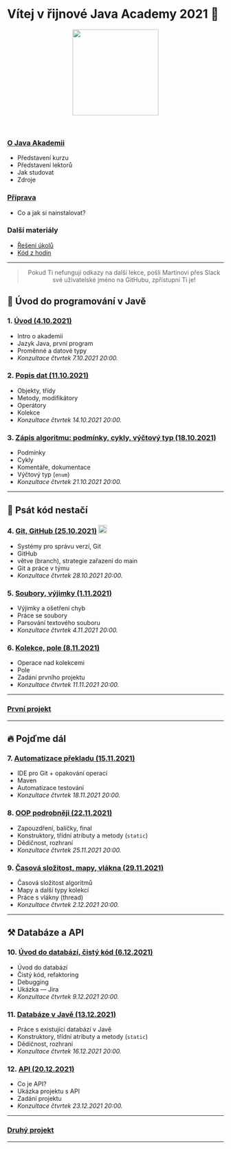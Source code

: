 
# Vítej v řijnové Java Academy 2021 👋

<p align="center">
  <img src="https://engeto.cz/wp-content/uploads/2019/01/engeto-square.png" width="200" height="200">
</p>
<!--<p align="center">
  <img alt="engeto-logo" width="80px" src="https://engeto.cz/wp-content/uploads/2019/01/engeto-square.png" />
  <img alt="python-logo" width="70px" src="https://hackaday.com/wp-content/uploads/2019/09/python-logo.png" />
</p>-->
<br>

### [O&nbsp;Java Akademii](o-akademii.md)
- Představení kurzu
- Představení lektorů
- Jak studovat
- Zdroje

### [Příprava](priprava.md)
- Co a jak si nainstalovat?

### Další materiály
- [Řešení úkolů](https://github.com/ENGETO-Java-Akademie-2021-10/ukoly-a-reseni)
- [Kód z hodin](https://github.com/ENGETO-Java-Akademie-2021-10/kod-z-hodin)

---

> <div style="text-align: center">Pokud Ti nefungují odkazy na další lekce, pošli Martinovi přes Slack své uživatelské jméno na GitHubu, zpřístupní Ti je!</div>


## 🐌 Úvod do programování v Javě
### 1. [Úvod (4.10.2021)](https://github.com/ENGETO-Java-Akademie-2021-10/lekce_01)
- Intro o&nbsp;akademii
- Jazyk Java, první program
- Proměnné a&nbsp;datové typy
- _Konzultace čtvrtek 7.10.2021 20:00._
### 2. [Popis dat (11.10.2021)](https://github.com/ENGETO-Java-Akademie-2021-10/content/tree/main/lekce_02)
- Objekty, třídy
- Metody, modifikátory
- Operátory
- Kolekce
- _Konzultace čtvrtek 14.10.2021 20:00._
### 3. [Zápis algoritmu: podmínky, cykly, výčtový typ (18.10.2021)](https://github.com/ENGETO-Java-Akademie-2021-10/content/tree/main/lekce_03)
- Podmínky
- Cykly
- Komentáře, dokumentace
- Výčtový typ (`enum`)
- _Konzultace čtvrtek 21.10.2021 20:00._

---

## 🦅 Psát kód nestačí
### 4. [Git, GitHub (25.10.2021)](https://github.com/ENGETO-Java-Akademie-2021-10/content/tree/main/lekce_04) <img alt="git-logo" width="20px" src="https://image.freepik.com/free-icon/github-cat-in-a-circle_318-41747.jpg" />
- Systémy pro správu verzí, Git
- GitHub
- větve (branch), strategie zařazení do main
- Git a&nbsp;práce v týmu
- _Konzultace čtvrtek 28.10.2021 20:00._
### 5. [Soubory, výjimky (1.11.2021)](https://github.com/ENGETO-Java-Akademie-2021-10/content/tree/main/lekce_05)
- Výjimky a ošetření chyb
- Práce se soubory
- Parsování textového souboru
- _Konzultace čtvrtek 4.11.2021 20:00._
### 6. [Kolekce, pole (8.11.2021)](https://github.com/ENGETO-Java-Akademie-2021-10/content/tree/main/lekce_06)
- Operace nad kolekcemi
- Pole
- Zadání prvního projektu
- _Konzultace čtvrtek 11.11.2021 20:00._

---

### [První projekt](https://github.com/ENGETO-Java-Akademie-2021-10/content/tree/main/projekt_01)

---

## 🔥 Pojďme dál

### 7. [Automatizace překladu (15.11.2021)](https://github.com/ENGETO-Java-Akademie-2021-10/content/tree/main/lekce_07)
  - IDE pro Git + opakování operací
  - Maven
  - Automatizace testování
  - _Konzultace čtvrtek 18.11.2021 20:00._
### 8. [OOP podrobněji (22.11.2021)](https://github.com/ENGETO-Java-Akademie-2021-10/content/tree/main/lekce_08)
  - Zapouzdření, balíčky, final
  - Konstruktory, třídní atributy a metody (```static```)
  - Dědičnost, rozhraní
  - _Konzultace čtvrtek 25.11.2021 20:00._
### 9. [Časová složitost, mapy, vlákna (29.11.2021)](https://github.com/ENGETO-Java-Akademie-2021-10/content/tree/main/lekce_09)
  - Časová složitost algoritmů
  - Mapy a další typy kolekcí
  - Práce s vlákny (thread)
  - _Konzultace čtvrtek 2.12.2021 20:00._

---

## ⚒ Databáze a API

### 10. [Úvod do databází, čistý kód (6.12.2021)](https://github.com/ENGETO-Java-Akademie-2021-10/content/tree/main/lekce_10)
  - Úvod do databází
  - Čistý kód, refaktoring
  - Debugging
  - Ukázka &mdash; Jira
  - _Konzultace čtvrtek 9.12.2021 20:00._
### 11. [Databáze v Javě (13.12.2021)](https://github.com/ENGETO-Java-Akademie-2021-10/content/tree/main/lekce_11)
  - Práce s existující databází v&nbsp;Javě
  - Konstruktory, třídní atributy a metody (```static```)
  - Dědičnost, rozhraní
  - _Konzultace čtvrtek 16.12.2021 20:00._
### 12. [API (20.12.2021)](https://github.com/ENGETO-Java-Akademie-2021-10/content/tree/main/lekce_12)
  - Co je API?
  - Ukázka projektu s API
  - Zadání projektu
  - _Konzultace čtvrtek 23.12.2021 20:00._

---


### [Druhý projekt](https://github.com/ENGETO-Java-Akademie-2021-10/content/tree/main/projekt_02)

---

<!--
---

### 📺 Goodies & urls
<details>
  <summary>🔽 click</summary>

<!--START_SECTION:details->
- 🐍 [minimalist presentation](https://docs.google.com/presentation/d/1BKgmTrre-Go78OjExTP2JfaXTgUZ1KX2RRoayX6grsk/edit#slide=id.ga479756cdf_0_6)
- 🦆 [Lesson01, repl.it](https://repl.it/)
- 🐝 [Lesson01, slack](https://slack.com/intl/en-cz/)
- 🐔 [Lesson01, engeto.com](https://engeto.com/cs/)
- 🦋 [Lesson01, built-in functions](https://docs.python.org/3/library/functions.html)

- 🐖 [Lesson11, mockaroo.com](https://mockaroo.com/)
- 🐄 [Lesson11, json](https://docs.python.org/3/library/json.html)
- 🐈 [Lesson11, sys](https://docs.python.org/3/library/sys.html)
- 🐕 [Lesson11, os](https://docs.python.org/3/library/os.html)
<!--END_SECTION:details->

</details>

---

<br>

### 🆕 Issues
<!--START_SECTION:activities->
1. 💥 Issue [#1](https://github.com/Bralor/python-academy-2021/issues/1) - new content of the first lesson 💪
2. ➕ Issue [#2](https://github.com/Bralor/python-academy-2021/issues/2) - new content of the second lesson ☝
3. ➕ Issue [#26](https://github.com/Bralor/python-academy-2021/issues/26) - update the content of the 11th lesson 🎆
4. ✅ Issue [#26](https://github.com/Bralor/python-academy-2021/issues/26) - completed! 💪
<!--END_SECTION:activities->

---

### 🏫 FAQ
<details>
  <summary>🔽 Others</summary>

  ### What is [Engeto](https://engeto.cz/o-nas/)❓
  It is a company that helps to educate people in the field of information
  technologies.

  ### What is [Python](https://www.python.org)❓
  It is an ideal programming language for complete beginners.

  ### Even in 2020❓
  Sure, still belongs among the top 4
  (➡ [check the source](https://www.codingame.com/work/codingame-developer-survey-2020/#page6))

  ### Where to start ❓
  The best place is the official website
  (➡ [especially the community section](https://www.python.org/community/))

</details>

---
-->
